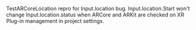 TestARCoreLocation
repro for Input.location bug.
Input.location.Start won't change Input.location.status when ARCore and ARKit are checked on XR Plug-in management in project settings.
